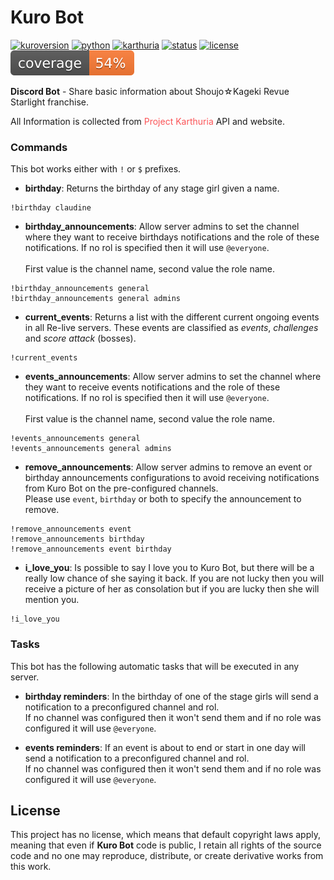# Kuro Bot #

[![kuroversion](https://img.shields.io/badge/version-1.3.0-fe9952)]()
[![python](https://img.shields.io/badge/python-3.7-376fa0)](https://www.python.org/)
[![karthuria](https://img.shields.io/badge/Karthuria-API-fb5457)](https://karth.top/home)
[![status](https://img.shields.io/badge/status-online-green)]()
[![license](https://img.shields.io/badge/license-No%20license-blue)]()
[![coverage](coverage.svg)]()

**Discord Bot** - Share basic information about Shoujo☆Kageki Revue Starlight franchise.

All Information is collected from <span style="color:#fb5457;">Project Karthuria</span> API and website.

### Commands ###

This bot works either with `!` or `$` prefixes.

- **birthday**: Returns the birthday of any stage girl given a name.

```
!birthday claudine
```

- **birthday_announcements**: Allow server admins to set the channel where they want to receive birthdays notifications
  and the role of these notifications. If no rol is specified then it will use `@everyone`. <br><br>
  First value is the channel name, second value the role name.

```
!birthday_announcements general
!birthday_announcements general admins
```

- **current_events**: Returns a list with the different current ongoing events in all Re-live servers. These events are
  classified as _events_, _challenges_ and _score attack_ (bosses).

```
!current_events
```

- **events_announcements**: Allow server admins to set the channel where they want to receive events notifications and
  the role of these notifications. If no rol is specified then it will use `@everyone`. <br><br>
  First value is the channel name, second value the role name.

```
!events_announcements general
!events_announcements general admins
```

- **remove_announcements**: Allow server admins to remove an event or birthday announcements configurations to avoid
  receiving notifications from Kuro Bot on the pre-configured channels. <br>
  Please use `event`, `birthday` or both to specify the announcement to remove.

```
!remove_announcements event
!remove_announcements birthday
!remove_announcements event birthday
```

- **i_love_you**: Is possible to say I love you to Kuro Bot, but there will be a really low chance of she saying it
  back. If you are not lucky then you will receive a picture of her as consolation but if you are lucky then she will
  mention you.

```
!i_love_you
```

### Tasks ###

This bot has the following automatic tasks that will be executed in any server.

- **birthday reminders**: In the birthday of one of the stage girls will send a notification to a preconfigured channel
  and rol. <br>
  If no channel was configured then it won't send them and if no role was configured it will use `@everyone`.

- **events reminders**: If an event is about to end or start in one day will send a notification to a preconfigured
  channel and rol. <br>
  If no channel was configured then it won't send them and if no role was configured it will use `@everyone`.

## License ##

This project has no license, which means that default copyright laws apply, meaning that even if **Kuro Bot** code is
public, I retain all rights of the source code and no one may reproduce, distribute, or create derivative works from
this work.
